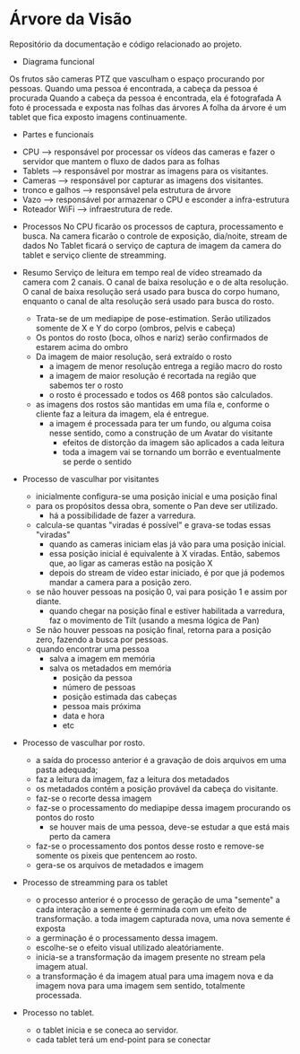 # Árvore da Visão
Repositório da documentação e código relacionado ao projeto.

* Diagrama funcional

Os frutos são cameras PTZ que vasculham o espaço procurando por pessoas.
Quando uma pessoa é encontrada, a cabeça da pessoa é procurada
Quando a cabeça da pessoa é encontrada, ela é fotografada
A foto é processada e exposta nas folhas das árvores
A folha da árvore é um tablet que fica exposto imagens continuamente.

* Partes e funcionais
- CPU --> responsável por processar os vídeos das cameras e fazer o servidor que mantem o fluxo de dados para as folhas
- Tablets --> responsável por mostrar as imagens para os visitantes.
- Cameras --> responsável por capturar as imagens dos visitantes.
- tronco e galhos --> responsável pela estrutura de árvore
- Vazo --> responsável por armazenar o CPU e esconder a infra-estrutura
- Roteador WiFi --> infraestrutura de rede.

* Processos
No CPU ficarão os processos de captura, processamento e busca.
Na camera ficarão o controle de exposição, dia/noite, stream de dados
No Tablet ficará o serviço de captura de imagem da camera do tablet e serviço cliente de streamming.

* Resumo
Serviço de leitura em tempo real de vídeo streamado da camera com 2 canais. O canal de baixa resolução e o de alta resolução.
O canal de baixa resolução será usado para busca do corpo humano, enquanto o canal de alta resolução será usado para busca do rosto. 
    * Trata-se de um mediapipe de pose-estimation. Serão utilizados somente de X e Y do corpo (ombros, pelvis e cabeça)
    * Os pontos do rosto (boca, olhos e nariz) serão confirmados de estarem acima do ombro
    * Da imagem de maior resolução, será extraído o rosto
        - a imagem de menor resolução entrega a região macro do rosto
        - a imagem de maior resolução é recortada na região que sabemos ter o rosto
        - o rosto é processado e todos os 468 pontos são calculados.
    * as imagens dos rostos são mantidas em uma fila e, conforme o cliente faz a leitura da imagem, ela é entregue.
        - a imagem é processada para ter um fundo, ou alguma coisa nesse sentido, como a construção de um Avatar do visitante 
            - efeitos de distorção da imagem são aplicados a cada leitura
            - toda a imagem vai se tornando um borrão e eventualmente se perde o sentido

* Processo de vasculhar por visitantes
    * inicialmente configura-se uma posição inicial e uma posição final
    * para os propósitos dessa obra, somente o Pan deve ser utilizado.
        - há a possibilidade de fazer a varredura.
    * calcula-se quantas "viradas é possível" e grava-se todas essas "viradas"
        - quando as cameras iniciam elas já vão para uma posição inicial. 
        - essa posição inicial é equivalente à X viradas. Então, sabemos que, ao ligar as cameras estão na posição X
        - depois do stream de vídeo estar iniciado, é por que já podemos mandar a camera para a posição zero.
    * se não houver pessoas na posição 0, vai para posição 1 e assim por diante.
        - quando chegar na posição final e estiver habilitada a varredura, faz o movimento de Tilt (usando a mesma lógica de Pan)
    * Se não houver pessoas na posição final, retorna para a posição zero, fazendo a busca por pessoas. 
    * quando encontrar uma pessoa
        * salva a imagem em memória
        * salva os metadados em memória
            - posição da pessoa
            - número de pessoas
            - posição estimada das cabeças
            - pessoa mais próxima
            - data e hora
            - etc

* Processo de vasculhar por rosto.
    * a saída do processo anterior é a gravação de dois arquivos em uma pasta adequada;
    * faz a leitura da imagem, faz a leitura dos metadados
    * os metadados contém a posição provável da cabeça do visitante.
    * faz-se o recorte dessa imagem
    * faz-se o processamento do mediapipe dessa imagem procurando os pontos do rosto 
        - se houver mais de uma pessoa, deve-se estudar a que está mais perto da camera
    * faz-se o processamento dos pontos desse rosto e remove-se somente os pixeis que pentencem ao rosto.
    * gera-se os arquivos de metadados e imagem 
   
* Processo de streamming para os tablet
    * o processo anterior é o processo de geração de uma "semente" a cada interação a semente é germinada com um efeito de transformação. a toda imagem capturada nova, uma nova semente é exposta
    * a germinação é o processamento dessa imagem. 
    * escolhe-se o efeito visual utilizado aleatóriamente.
    * inicia-se a transformação da imagem presente no stream pela imagem atual. 
    * a transformação é da imagem atual para uma imagem nova e da imagem nova para uma imagem sem sentido, totalmente processada. 

* Processo no tablet.
    * o tablet inicia e se coneca ao servidor. 
    * cada tablet terá um end-point para se conectar
